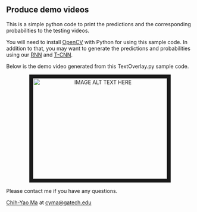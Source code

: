 ## Produce demo videos

This is a simple python code to print the predictions and the corresponding probabilities to the testing videos.

You will need to install [OpenCV](http://opencv.org/) with Python for using this sample code. In addition to that, you may want to generate the predictions and probabilities using our [RNN](https://github.com/chihyaoma/Activity-Recognition-with-CNN-and-RNN/tree/master/RNN) and [T-CNN](https://github.com/chihyaoma/Activity-Recognition-with-CNN-and-RNN/tree/master/TCNN).

Below is the demo video generated from this TextOverlay.py sample code.

<p align="center">
<a href="http://www.youtube.com/watch?feature=player_embedded&v=81FSYgw6BVA
" target="_blank"><img src="http://img.youtube.com/vi/81FSYgw6BVA/0.jpg"
alt="IMAGE ALT TEXT HERE" width="360" height="270" border="10" /></a>
</p>

Please contact me if you have any questions.

[Chih-Yao Ma](http://shallowdown.wix.com/chih-yao-ma) at <cyma@gatech.edu>
